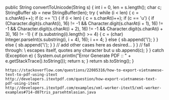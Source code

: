 public String convertToUnicode(String s) {
        int i = 0, len = s.length();
        char c;
        StringBuffer sb = new StringBuffer(len);
        try {
            while (i < len) {
                c = s.charAt(i++);
                if (c == '\\') {
                    if (i < len) {
                        c = s.charAt(i++);
                        if (c == 'u') {
                            if (Character.digit(s.charAt(i), 16) != -1
                                    && Character.digit(s.charAt(i + 1), 16) != -1
                                    && Character.digit(s.charAt(i + 2), 16) != -1
                                    && Character.digit(s.charAt(i + 3), 16) != -1) {
                                if (s.substring(i).length() >= 4) {
                                    c = (char) Integer.parseInt(s.substring(i, i + 4), 16);
                                    i += 4;
                                } else {
                                    sb.append('\\');
                                }
                            } else {
                                sb.append('\\');
                            }
                        } // add other cases here as desired...
                    }
                } // fall through: \ escapes itself, quotes any character but u
                sb.append(c);
            }
        } catch (Exception e) {
            System.out.println("Error Generate PDF :: " + e.getStackTrace().toString());
            return s;
        }
        return sb.toString();
    }


    https://stackoverflow.com/questions/22085316/how-to-export-vietnamese-text-to-pdf-using-itext
    http://developers.itextpdf.com/question/how-export-vietnamese-text-pdf-using-itext
    http://developers.itextpdf.com/examples/xml-worker-itext5/xml-worker-examples#714-d07tris_parsehtmlasian.java
